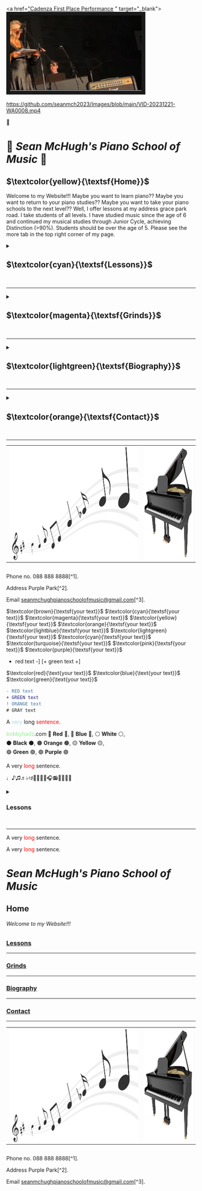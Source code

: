 <a href=["Cadenza First Place Performance](https://github.com/seanmch2023/Images/blob/main/VID-20231221-WA0008.mp4)
" target="_blank"><img src="https://github.com/seanmch2023/Images/blob/main/1703159124687.jpg" 
alt="Piano Performance" width="350" height="200" border="10" /></a>

https://github.com/seanmch2023/Images/blob/main/VID-20231221-WA0008.mp4

🎹 <h1> 🎵 _Sean McHugh's Piano School of Music_ 🎵 </h1>
<h2> $\textcolor{yellow}{\textsf{Home}}$ </h2>

Welcome to my Website!!! Maybe you want to learn piano?? Maybe you want to return to your piano studies?? Maybe you want to take your piano schools to the next level?? Well, I offer lessons at my address grace park road. I take students of all levels. I have studied music since the age of 6 and continued my musical studies through Junior Cycle, achieving Distinction (>90%). Students should be over the age of 5. Please see the more tab in the top right corner of my page.

<details>
  <table>
   <tr>
    <th> <pre>Lessons are provided everyday of the week. Book 30 minute to 45 minute 
      sessions with me by sending me your preferred lesson times. Find my contact 
      details in the 'More' tab in the top right corner of my webpage.</pre>
</th>
    <th><img src="https://github.com/seanmch2023/Images/blob/main/pianopng" data-canonical-src="https://github.com/seanmch2023/Images/blob/main/pianopng" width="250" height="300"></th>
  </tr>
</table>
  <summary> <h2>$\textcolor{cyan}{\textsf{Lessons}}$ </h2>
    <br>
  </summary>
</details>
<hr>

<details>
   <table>
   <tr>
    <th> <pre>Book 30 minutes to 45 minutes sessions with me if you feel you need that 
      extra push to achieving that Distinction in the Junior Cycle Music Exam. Students 
      will cover every part of the JC Music course, including listenings, practicals, 
      and music theory. Find my contact details in the 'More' tab in the top right 
      corner of my webpage.
</pre>
</th>
    <th><img src="https://github.com/seanmch2023/Images/blob/main/pianopng" data-canonical-src="https://github.com/seanmch2023/Images/blob/main/pianopng" width="250" height="300"></th>
  </tr>
</table>
  <summary> <h2>$\textcolor{magenta}{\textsf{Grinds}}$ </h2>
    <br>
  </summary>
</details>
<hr>

<details> 
     <table>
   <tr>
    <th> <pre>My name is Seán McHugh and I am in fourth year. I started playing piano
      at the age of 6. Having completed my grades to grade 8, I am now working towards
      my senior certificate. It was my older siblings who inspired me to start playing
      piano, as I enjoyed listening to their pieces, and watching them play. I 
      accompany my school in their musical performances. I participated in my school's
      annual music competition, 'Cadenza', and achieved first place.  

</pre>
</th>
    <th><img src="https://github.com/seanmch2023/Images/blob/main/pianopng" data-canonical-src="https://github.com/seanmch2023/Images/blob/main/pianopng" width="250" height="300"></th>
  </tr>
</table>
  <summary> <h2>$\textcolor{lightgreen}{\textsf{Biography}}$ </h2>
    <br>
  </summary>
</details>
<hr>



<details> 
       <table>
   <tr>
    <th> <pre>My socials are linked below!
</pre>
</th>
    <th><img src="https://github.com/seanmch2023/Images/blob/main/pianopng" data-canonical-src="https://github.com/seanmch2023/Images/blob/main/pianopng" width="250" height="300"></th>
  </tr>
</table>

  <summary> <h2> $\textcolor{orange}{\textsf{Contact}}$ </h2>
    <br>
  </summary>
</details>
<hr>


<table>
  <tr>
    <th><img src="https://github.com/seanmch2023/Images/blob/main/pngimg.com%20-%20music_notes_PNG33.png" data-canonical-src="https://github.com/seanmch2023/Images/blob/main/pngimg.com%20-%20music_notes_PNG33.png" width="650" height="300"></th>
    <th><img src="https://github.com/seanmch2023/Images/blob/main/pianopng" data-canonical-src="https://github.com/seanmch2023/Images/blob/main/pianopng" width="250" height="300"></th>
  </tr>
</table>

<pre></pre>Phone no. 088 888 8888[^1].

Address Purple Park[^2].  

Email seanmchughpianoschoolofmusic@gmail.com[^3].</pre>



$`\textcolor{brown}{\textsf{your text}}`$ 
$`\textcolor{cyan}{\textsf{your text}}`$ 
$`\textcolor{magenta}{\textsf{your text}}`$ 
$`\textcolor{yellow}{\textsf{your text}}`$ 
$`\textcolor{orange}{\textsf{your text}}`$ 
$`\textcolor{lightblue}{\textsf{your text}}`$ 
$`\textcolor{lightgreen}{\textsf{your text}}`$ 
$`\textcolor{cyan}{\textsf{your text}}`$ 
$`\textcolor{turquoise}{\textsf{your text}}`$ 
$`\textcolor{pink}{\textsf{your text}}`$ 
$`\textcolor{purple}{\textsf{your text}}`$ 


- red text -]
[+ green text +]

$`\textcolor{red}{\text{your text}}`$ 
$`\textcolor{blue}{\text{your text}}`$ 
$`\textcolor{green}{\text{your text}}`$

```diff
- RED text
+ GREEN text
! ORANGE text
# GRAY text
```

<style>
blue {
  color: lightblue;
}

red {
  color: red;
}

green {
  color: lightgreen;
}
</style>

A <blue>very</blue> long <red>sentence</red>.

<green>bobbyhadz</green>.com
🔴 **Red** 🔴, 🔵 **Blue** 🔵, ⚪️ **White** ⚪️, <br>
⚫ **Black** ⚫, 🟠 **Orange** 🟠, 🟡 **Yellow** 🟡, <br>
🟢 **Green** 🟢, 🟣 **Purple** 🟣

A very <span style='color: red;'>long</span> sentence.

♩♪♫♬♭♮♯🎼🎵🎶🎤🎧📻🎷🎸🎹🎺


<details> Monday to Friyay.
  <summary> <h3>Lessons</h3>
    <br>
  </summary>
</details>
<hr>

A very <span style='color: red;'>long</span> sentence.

A very <span style='color: red;'>long</span> sentence.

# _Sean McHugh's Piano School of Music_
<h2> Home </h2>

<h6> Welcome to my Website!!! </h6>

### <a href="https://github.com/seanmch2023/Lessons" target="_blank">Lessons</a> <hr>
### <a href="https://github.com/seanmch2023/Grinds" target="_blank">Grinds</a> <hr>
### <a href="https://github.com/seanmch2023/Biography/tree/main" target="_blank">Biography</a> <hr>
### <a href="https://github.com/seanmch2023/Contact" target="_blank">Contact</a> <hr>

<table>
  <tr>
    <th><img src="https://github.com/seanmch2023/Images/blob/main/pngimg.com%20-%20music_notes_PNG33.png" data-canonical-src="https://github.com/seanmch2023/Images/blob/main/pngimg.com%20-%20music_notes_PNG33.png" width="650" height="300"></th>
    <th><img src="https://github.com/seanmch2023/Images/blob/main/pianopng" data-canonical-src="https://github.com/seanmch2023/Images/blob/main/pianopng" width="250" height="300"></th>
  </tr>
</table>

<pre></pre>Phone no. 088 888 8888[^1].

Address Purple Park[^2].  

Email seanmchughpianoschoolofmusic@gmail.com[^3].</pre>
